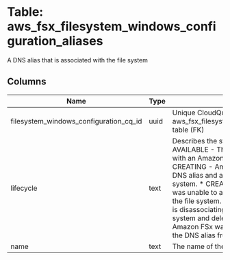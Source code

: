 
# Table: aws_fsx_filesystem_windows_configuration_aliases
A DNS alias that is associated with the file system
## Columns
| Name        | Type           | Description  |
| ------------- | ------------- | -----  |
|filesystem_windows_configuration_cq_id|uuid|Unique CloudQuery ID of aws_fsx_filesystem_windows_configuration table (FK)|
|lifecycle|text|Describes the state of the DNS alias.  * AVAILABLE - The DNS alias is associated with an Amazon FSx file system.  * CREATING - Amazon FSx is creating the DNS alias and associating it with the file system.  * CREATE_FAILED - Amazon FSx was unable to associate the DNS alias with the file system.  * DELETING - Amazon FSx is disassociating the DNS alias from the file system and deleting it.  * DELETE_FAILED - Amazon FSx was unable to disassociate the DNS alias from the file system.|
|name|text|The name of the DNS alias|
